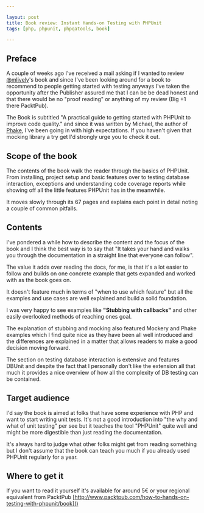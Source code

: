 ```yaml
---

layout: post
title: Book review: Instant Hands-on Testing with PHPUnit
tags: [php, phpunit, phpqatools, book]

---
```


## Preface

A couple of weeks ago I've received a mail asking if I wanted to review [@mlively](https://twitter.com/mlively)'s book and since I've been looking around for a book to recommend to people getting started with testing anyways I've taken the opportunity after the Publisher assured me that I can be be dead honest and that there would be no "proof reading" or anything of my review (Big +1 there PacktPub).

The Book is subtitled "A practical guide to getting started with PHPUnit to improve
code quality." and since it was written by Michael, the author of [Phake](https://github.com/mlively/Phake), I've been going in with high expectations. If you haven't given that mocking library a try get I'd strongly urge you to check it out.

## Scope of the book

The contents of the book walk the reader through the basics of PHPUnit. From installing, project setup and basic features over to testing database interaction, exceptions and understanding code coverage reports while showing off all the little features PHPUnit has in the meanwhile.

It moves slowly through its 67 pages and explains each point in detail noting a couple of common pitfalls. 

## Contents

I've pondered a while how to describe the content and the focus of the book and I think the best way is to say that "It takes your hand and walks you through the documentation in a straight line that everyone can follow".

The value it adds over reading the docs, for me, is that it's a lot easier to follow and builds on one concrete example that gets expanded and worked with as the book goes on.

It doesn't feature much in terms of "when to use which feature" but all the examples and use cases are well explained and build a solid foundation.

I was very happy to see examples like **"Stubbing with callbacks"** and other easily overlooked methods of reaching ones goal.

The explanation of stubbing and mocking also featured Mockery and Phake examples which I find quite nice as they have been all well introduced and the differences are explained in a matter that allows readers to make a good decision moving forward.  

The section on testing database interaction is extensive and features DBUnit and despite the fact that I personally don't like the extension all that much it provides a nice overview of how all the complexity of DB testing can be contained.

## Target audience

I'd say the book is aimed at folks that have some experience with PHP and want to start writing unit tests. It's not a good introduction into "the why and what of unit testing" per see but it teaches the tool "PHPUnit" quite well and might be more digestible than just reading the documentation.   

It's always hard to judge what other folks might get from reading something but I don't assume that the book can teach you much if you already used PHPUnit regularly for a year.


## Where to get it

If you want to read it yourself it's available for around 5€ or your regional equivalent from PacktPub [http://www.packtpub.com/how-to-hands-on-testing-with-phpunit/book]()
